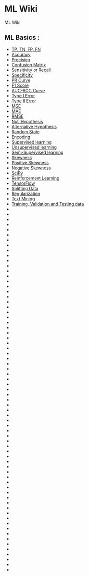 # ML Wiki

ML Wiki

## ML Basics :

  * [TP, TN, FP, FN](possible_outcomes_clf.md)
  * [Accuracy](accuracy.md)
  * [Precision](precision.md)
  * [Confusion Matrix ](confusion_matrix.md)
  * [Sensitivity or Recall](sensitivity.md)
  * [Specificity](specificity.md)
  * [PR Curve](pr_curve.md)
  * [F1 Score](f1_score.md)
  * [AUC-ROC Curve](auc_roc.md)
  * [Type I Error](type1_error.md)
  * [Type II Error](type2_error.md)  
  * [MSE](mse.md)
  * [MAE](mae.md)
  * [RMSE](rmse.md)
  * [Null Hypothesis](null_hypothesis.md)
  * [Alternative Hypothesis](alternative_hypothesis.md)
  * [Random State](random_state.md)
  * [Encoding](encoding.md)
  * [Supervised learning](supervised_learning.md)
  * [Unsupervised learning](unsupervised_learning.md)
  * [Semi-Supervised learning](semi_supervised_learning.md)
  * [Skewness](skewness.md)
  * [Positive Skewness](positive_skewness.md)
  * [Negative Skewness](negative_skewness.md)
  * [SciPy](scipy.md)
  * [Reinforcement Learning](reinforcement_learning.md)
  * [TensorFlow](tensorflow.md)
  * [Splitting Data](splitting_data.md)
  * [Regularization](regularization.md)
  * [Text Mining](text_mining.md)
  * [Training, Validation and Testing data](train_test_data.md)
  * []()
  * []()
  * []()
  * []()
  * []()
  * []()
  * []()
  * []()
  * []()
  * []()
  * []()
  * []()
  * []()
  * []()
  * []()
  * []()
  * []()
  * []()
  * []()
  * []()
  * []()
  * []()
  * []()
  * []()
  * []()
  * []()
  * []()
  * []()
  * []()
  * []()
  * []()
  * []()
  * []()
  * []()
  * []()
  * []()
  * []()
  * []()
  * []()
  * []()
  * []()
  * []()
  * []()
  * []()
  * []()
  * []()
  * []()
  * []()
  * []()
  * []()
  * []()
  * []()
  * []()
  * []()
  * []()
  * []()
  * []()
  * []()
  * []()
  * []()
  * []()
  * []()
  * []()
  * []()
  * []()
  * []()
  * []()
  * []()
  * []()
  * []()
  * []()
